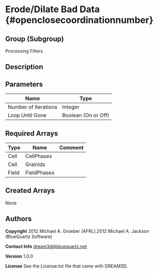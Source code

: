Erode/Dilate Bad Data {#openclosecoordinationnumber}
======

## Group (Subgroup) ##
Processing Filters

## Description ##


## Parameters ## 

| Name | Type |
|------|------|
| Number of Iterations | Integer |
| Loop Until Gone | Boolean (On or Off) |

## Required Arrays ##

| Type | Name | Comment |
|------|------|---------|
| Cell | CellPhases |  |
| Cell | GrainIds |  |
| Field | FieldPhases |  |

## Created Arrays ##
None



## Authors ##

**Copyright** 2012 Michael A. Groeber (AFRL),2012 Michael A. Jackson (BlueQuartz Software)

**Contact Info** dream3d@bluequartz.net

**Version** 1.0.0

**License**  See the License.txt file that came with DREAM3D.



